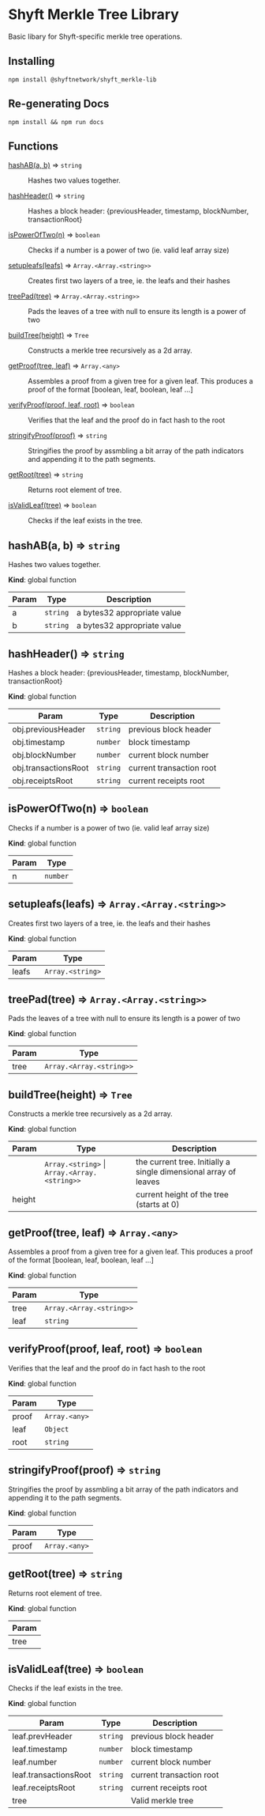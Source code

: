 # Shyft Merkle Tree Library

Basic libary for Shyft-specific merkle tree operations.

## Installing
```
npm install @shyftnetwork/shyft_merkle-lib
```

## Re-generating Docs
```
npm install && npm run docs
```

## Functions

<dl>
<dt><a href="#hashAB">hashAB(a, b)</a> ⇒ <code>string</code></dt>
<dd><p>Hashes two values together.</p>
</dd>
<dt><a href="#hashHeader">hashHeader()</a> ⇒ <code>string</code></dt>
<dd><p>Hashes a block header: {previousHeader, timestamp, blockNumber, transactionRoot}</p>
</dd>
<dt><a href="#isPowerOfTwo">isPowerOfTwo(n)</a> ⇒ <code>boolean</code></dt>
<dd><p>Checks if a number is a power of two (ie. valid leaf array size)</p>
</dd>
<dt><a href="#setupleafs">setupleafs(leafs)</a> ⇒ <code>Array.&lt;Array.&lt;string&gt;&gt;</code></dt>
<dd><p>Creates first two layers of a tree, ie. the leafs and their hashes</p>
</dd>
<dt><a href="#treePad">treePad(tree)</a> ⇒ <code>Array.&lt;Array.&lt;string&gt;&gt;</code></dt>
<dd><p>Pads the leaves of a tree with null to ensure its length is a power of two</p>
</dd>
<dt><a href="#buildTree">buildTree(height)</a> ⇒ <code>Tree</code></dt>
<dd><p>Constructs a merkle tree recursively as a 2d array.</p>
</dd>
<dt><a href="#getProof">getProof(tree, leaf)</a> ⇒ <code>Array.&lt;any&gt;</code></dt>
<dd><p>Assembles a proof from a given tree for a given leaf. This produces a proof of the format [boolean, leaf, boolean, leaf ...]</p>
</dd>
<dt><a href="#verifyProof">verifyProof(proof, leaf, root)</a> ⇒ <code>boolean</code></dt>
<dd><p>Verifies that the leaf and the proof do in fact hash to the root</p>
</dd>
<dt><a href="#stringifyProof">stringifyProof(proof)</a> ⇒ <code>string</code></dt>
<dd><p>Stringifies the proof by assmbling a bit array of the path indicators and appending it to the path segments.</p>
</dd>
<dt><a href="#getRoot">getRoot(tree)</a> ⇒ <code>string</code></dt>
<dd><p>Returns root element of tree.</p>
</dd>
<dt><a href="#isValidLeaf">isValidLeaf(tree)</a> ⇒ <code>boolean</code></dt>
<dd><p>Checks if the leaf exists in the tree.</p>
</dd>
</dl>

<a name="hashAB"></a>

## hashAB(a, b) ⇒ <code>string</code>
Hashes two values together.

**Kind**: global function  

| Param | Type | Description |
| --- | --- | --- |
| a | <code>string</code> | a bytes32 appropriate value |
| b | <code>string</code> | a bytes32 appropriate value |

<a name="hashHeader"></a>

## hashHeader() ⇒ <code>string</code>
Hashes a block header: {previousHeader, timestamp, blockNumber, transactionRoot}

**Kind**: global function  

| Param | Type | Description |
| --- | --- | --- |
| obj.previousHeader | <code>string</code> | previous block header |
| obj.timestamp | <code>number</code> | block timestamp |
| obj.blockNumber | <code>number</code> | current block number |
| obj.transactionsRoot | <code>string</code> | current transaction root |
| obj.receiptsRoot | <code>string</code> | current receipts root |

<a name="isPowerOfTwo"></a>

## isPowerOfTwo(n) ⇒ <code>boolean</code>
Checks if a number is a power of two (ie. valid leaf array size)

**Kind**: global function  

| Param | Type |
| --- | --- |
| n | <code>number</code> | 

<a name="setupleafs"></a>

## setupleafs(leafs) ⇒ <code>Array.&lt;Array.&lt;string&gt;&gt;</code>
Creates first two layers of a tree, ie. the leafs and their hashes

**Kind**: global function  

| Param | Type |
| --- | --- |
| leafs | <code>Array.&lt;string&gt;</code> | 

<a name="treePad"></a>

## treePad(tree) ⇒ <code>Array.&lt;Array.&lt;string&gt;&gt;</code>
Pads the leaves of a tree with null to ensure its length is a power of two

**Kind**: global function  

| Param | Type |
| --- | --- |
| tree | <code>Array.&lt;Array.&lt;string&gt;&gt;</code> | 

<a name="buildTree"></a>

## buildTree(height) ⇒ <code>Tree</code>
Constructs a merkle tree recursively as a 2d array.

**Kind**: global function  

| Param | Type | Description |
| --- | --- | --- |
|  | <code>Array.&lt;string&gt;</code> \| <code>Array.&lt;Array.&lt;string&gt;&gt;</code> | the current tree. Initially a single dimensional array of leaves |
| height |  | current height of the tree (starts at 0) |

<a name="getProof"></a>

## getProof(tree, leaf) ⇒ <code>Array.&lt;any&gt;</code>
Assembles a proof from a given tree for a given leaf. This produces a proof of the format [boolean, leaf, boolean, leaf ...]

**Kind**: global function  

| Param | Type |
| --- | --- |
| tree | <code>Array.&lt;Array.&lt;string&gt;&gt;</code> | 
| leaf | <code>string</code> | 

<a name="verifyProof"></a>

## verifyProof(proof, leaf, root) ⇒ <code>boolean</code>
Verifies that the leaf and the proof do in fact hash to the root

**Kind**: global function  

| Param | Type |
| --- | --- |
| proof | <code>Array.&lt;any&gt;</code> | 
| leaf | <code>Object</code> | 
| root | <code>string</code> | 

<a name="stringifyProof"></a>

## stringifyProof(proof) ⇒ <code>string</code>
Stringifies the proof by assmbling a bit array of the path indicators and appending it to the path segments.

**Kind**: global function  

| Param | Type |
| --- | --- |
| proof | <code>Array.&lt;any&gt;</code> | 

<a name="getRoot"></a>

## getRoot(tree) ⇒ <code>string</code>
Returns root element of tree.

**Kind**: global function  

| Param |
| --- |
| tree | 

<a name="isValidLeaf"></a>

## isValidLeaf(tree) ⇒ <code>boolean</code>
Checks if the leaf exists in the tree.

**Kind**: global function  

| Param | Type | Description |
| --- | --- | --- |
| leaf.prevHeader | <code>string</code> | previous block header |
| leaf.timestamp | <code>number</code> | block timestamp |
| leaf.number | <code>number</code> | current block number |
| leaf.transactionsRoot | <code>string</code> | current transaction root |
| leaf.receiptsRoot | <code>string</code> | current receipts root |
| tree |  | Valid merkle tree |



